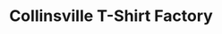 ---
title: "Collinsville T-Shirt Factory"
url: /collinsville/collinsville-t-shirt-factory/
shop: clothes
---